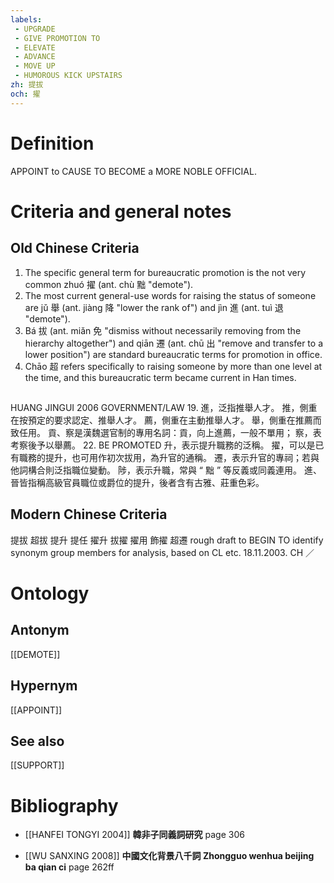 ```yaml
---
labels: 
 - UPGRADE
 - GIVE PROMOTION TO
 - ELEVATE
 - ADVANCE
 - MOVE UP
 - HUMOROUS KICK UPSTAIRS
zh: 提拔
och: 擢
---
```


# Definition
APPOINT to CAUSE TO BECOME a MORE NOBLE OFFICIAL.
# Criteria and general notes
## Old Chinese Criteria
1. The specific general term for bureaucratic promotion is the not very common zhuó 擢 (ant. chù 黜 "demote").
2. The most current general-use words for raising the status of someone are jǔ 舉 (ant. jiàng 降 "lower the rank of") and jìn 進 (ant. tuì 退 "demote").
3. Bá 拔 (ant. miǎn 免 "dismiss without necessarily removing from the hierarchy altogether") and qiān 遷 (ant. chū 出 "remove and transfer to a lower position") are standard bureaucratic terms for promotion in office.
4. Chāo 超 refers specifically to raising someone by more than one level at the time, and this bureaucratic term became current in Han times.
## 
HUANG JINGUI 2006
GOVERNMENT/LAW 19.
進，泛指推舉人才。
推，側重在按預定的要求認定、推舉人才。
薦，側重在主動推舉人才。
舉，側重在推薦而致任用。
貢、察是漢魏選官制的專用名詞：貢，向上進薦，一般不單用；
察，表考察後予以舉薦。
22. BE PROMOTED
升，表示提升職務的泛稱。
擢，可以是已有職務的提升，也可用作初次拔用，為升官的通稱。
遷，表示升官的專祠；若與他詞構合則泛指職位變動。
陟，表示升職，常與 “ 黜 ” 等反義或同義連用。
進、晉皆指稱高級官員職位或爵位的提升，後者含有古雅、莊重色彩。
## Modern Chinese Criteria
提拔
超拔
提升
提任
擢升
拔擢
擢用
飾擢
超遷
rough draft to BEGIN TO identify synonym group members for analysis, based on CL etc. 18.11.2003. CH ／
# Ontology

## Antonym
[[DEMOTE]]
## Hypernym
[[APPOINT]]
## See also
[[SUPPORT]]
# Bibliography
- [[HANFEI TONGYI 2004]]
**韓非子同義詞研究** page 306

- [[WU SANXING 2008]]
**中國文化背景八千詞 Zhongguo wenhua beijing ba qian ci** page 262ff
